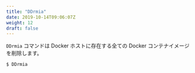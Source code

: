 ```yaml
---
title: "DDrmia"
date: 2019-10-14T09:06:07Z
weight: 12
draft: false
---
```


``DDrmia`` コマンドは Docker ホストに存在する全ての Docker コンテナイメージを削除します。

```bash
$ DDrmia
```

